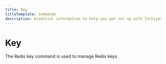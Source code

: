 ```yaml
---
title: Key
titleTemplate: Commands
description: Essential information to help you get set up with Tachiyomi.
---
```


# Key

The Redis key command is used to manage Redis keys.